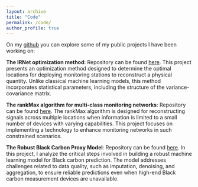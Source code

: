 ```yaml
---
layout: archive
title: "Code"
permalink: /code/
author_profile: true
---
```

On my [github](https://github.com/japareds) you can explore some of my public projects I have been working on:

**The IRNet optimization method**: Repository can be found [here](https://github.com/japareds/IRNet).
This project presents an optimization method designed to determine the optimal locations for deploying monitoring stations to reconstruct a physical quantity.
Unlike classical machine learning models, this method incorporates statistical parameters, including the structure of the variance-covariance matrix.

**The rankMax algorithm for multi-class monitoring networks**: Repository can be found [here](https://github.com/japareds/rankMax-paper).
The rankMax algorithm is designed for reconstructing signals across multiple locations when information is limited to a small number of devices with varying capabilities. 
This project focuses on implementing a technology to enhance monitoring networks in such constrained scenarios.

**The Robust Black Carbon Proxy Model**: Repository can be found [here](https://github.com/japareds/RBCP).
In this project, I analyze the critical steps involved in building a robust machine learning model for Black carbon prediction. 
The model addresses challenges related to data quality, such as imputation, denoising, and aggregation, to ensure reliable predictions even when high-end Black carbon measurement devices are unavailable.
